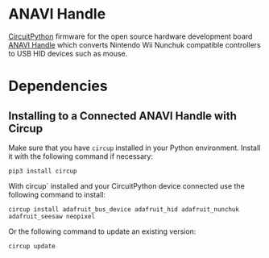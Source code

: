 # ANAVI Handle

[CircuitPython](https://circuitpython.org/) firmware for the open source hardware development board [ANAVI Handle](https://anavi.technology/) which converts Nintendo Wii Nunchuk compatible controllers to USB HID devices such as mouse.

# Dependencies

## Installing to a Connected ANAVI Handle with Circup

Make sure that you have ``circup`` installed in your Python environment.
Install it with the following command if necessary:

```
pip3 install circup
```

With circup` installed and your CircuitPython device connected use the following command to install:

```
circup install adafruit_bus_device adafruit_hid adafruit_nunchuk adafruit_seesaw neopixel
```

Or the following command to update an existing version:

```
circup update
```
